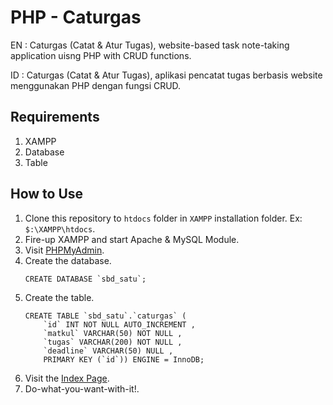 # PHP - Caturgas
EN : Caturgas (Catat & Atur Tugas), website-based task note-taking application uisng PHP with CRUD functions.

ID : Caturgas (Catat & Atur Tugas), aplikasi pencatat tugas berbasis website menggunakan PHP dengan fungsi CRUD.

## Requirements
1. XAMPP
2. Database
3. Table

## How to Use
1. Clone this repository to `htdocs` folder in `XAMPP` installation folder. Ex: `$:\XAMPP\htdocs`.
2. Fire-up XAMPP and start Apache & MySQL Module.
3. Visit [PHPMyAdmin](http:/127.0.0.1/phpmyadmin).
4. Create the database.
   ```
   CREATE DATABASE `sbd_satu`;
   ```
5. Create the table. 
   ```
   CREATE TABLE `sbd_satu`.`caturgas` ( 
       `id` INT NOT NULL AUTO_INCREMENT , 
       `matkul` VARCHAR(50) NOT NULL , 
       `tugas` VARCHAR(200) NOT NULL , 
       `deadline` VARCHAR(50) NULL , 
       PRIMARY KEY (`id`)) ENGINE = InnoDB; 
   ```
6. Visit the [Index Page](http:/127.0.0.1/php-caturgas/index.php).
7. Do-what-you-want-with-it!.